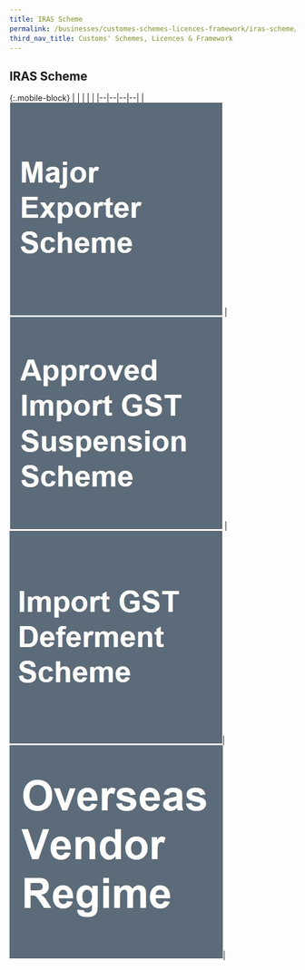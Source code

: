 ```yaml
---
title: IRAS Scheme
permalink: /businesses/customes-schemes-licences-framework/iras-scheme/
third_nav_title: Customs' Schemes, Licences & Framework
---
```

## IRAS Scheme 

{:.mobile-block}
|  |  |  | |
|--|--|--|--|
|[![](/images/schemes-licences/IS1.jpg)](/businesses/customs-schemes-licences-framework/iras-schemes/major-exporter-scheme) | [![](/images/schemes-licences/IS2.jpg)](/businesses/customs-schemes-licences-framework/iras-schemes/approved-import-gst-suspension-scheme) |[![](/images/schemes-licences/IS3.jpg)](/businesses/customs-schemes-licences-framework/iras-schemes/import-gst-deferment-scheme-igds)| [![](/images/OVR.jpg)](/businesses/customs-schemes-licences-framework/iras-schemes/overseas-vendor-registration-regime/)|
